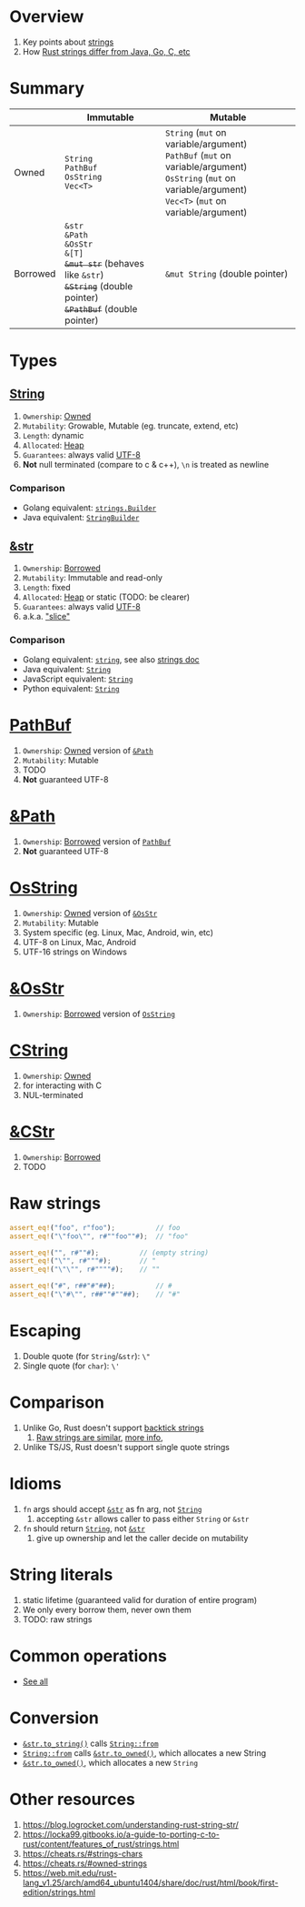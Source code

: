 # Overview
1. Key points about [strings](https://doc.rust-lang.org/rust-by-example/std/str.html)
1. How [Rust strings differ from Java, Go, C, etc](https://dev.to/loige/comment/1maa0)


# Summary
||Immutable|Mutable|
|---|---|---|
|Owned|`String` <br/>`PathBuf` <br/>`OsString` <br/>`Vec<T>`|`String` (`mut` on variable/argument) <br/>`PathBuf` (`mut` on variable/argument) <br/>`OsString` (`mut` on variable/argument) <br/>`Vec<T>` (`mut` on variable/argument)|
|Borrowed|`&str` <br/>`&Path` <br/>`&OsStr` <br/>`&[T]` <br/>~~`&mut str`~~ (behaves like `&str`) <br/>~~`&String`~~ (double pointer) <br/>~~`&PathBuf`~~ (double pointer) |`&mut String` (double pointer)|


# Types
## [String](https://doc.rust-lang.org/std/string/struct.String.html)
1. `Ownership`: [Owned](./ownership.md)
1. `Mutability`: Growable, Mutable (eg. truncate, extend, etc)
1. `Length`: dynamic
1. `Allocated`: [Heap](./memory.md)
1. `Guarantees`: always valid [UTF-8](https://en.wikipedia.org/wiki/UTF-8)
1. **Not** null terminated (compare to c & c++), `\n` is treated as newline

### Comparison
- Golang equivalent: [`strings.Builder`](https://pkg.go.dev/strings#Builder)
- Java equivalent: [`StringBuilder`](https://docs.oracle.com/en/java/javase/17/docs/api/java.base/java/lang/StringBuilder.html)


## [&str](https://doc.rust-lang.org/std/str/index.html)
1. `Ownership`: [Borrowed](./ownership.md)
1. `Mutability`: Immutable and read-only
1. `Length`: fixed
1. `Allocated`: [Heap](./memory.md) or static (TODO: be clearer)
1. `Guarantees`: always valid [UTF-8](https://en.wikipedia.org/wiki/UTF-8)
1. a.k.a. ["slice"](https://doc.rust-lang.org/book/ch04-03-slices.html#string-slices)

### Comparison
- Golang equivalent: [`string`](https://pkg.go.dev/builtin#string), see also [strings doc](../golang/strings.md)
- Java equivalent: [`String`](https://docs.oracle.com/en/java/javase/17/docs/api/java.base/java/lang/String.html)
- JavaScript equivalent: [`String`](https://developer.mozilla.org/en-US/docs/Web/JavaScript/Reference/Global_Objects/String)
- Python equivalent: [`String`](https://docs.python.org/3/library/stdtypes.html#textseq)


# [PathBuf](https://doc.rust-lang.org/stable/std/path/struct.PathBuf.html)
1. `Ownership`: [Owned](./ownership.md) version of [`&Path`](https://doc.rust-lang.org/stable/std/path/struct.Path.html)
1. `Mutability`: Mutable
1. TODO
1. **Not** guaranteed UTF-8


# [&Path](https://doc.rust-lang.org/stable/std/path/struct.Path.html)
1. `Ownership`: [Borrowed](./ownership.md) version of [`PathBuf`](https://doc.rust-lang.org/stable/std/path/struct.PathBuf.html)
1. **Not** guaranteed UTF-8


# [OsString](https://doc.rust-lang.org/std/ffi/struct.OsString.html)
1. `Ownership`: [Owned](./ownership.md) version of [`&OsStr`](https://doc.rust-lang.org/std/ffi/struct.OsStr.html)
1. `Mutability`: Mutable
1. System specific (eg. Linux, Mac, Android, win, etc)
1. UTF-8 on Linux, Mac, Android
1. UTF-16 strings on Windows


# [&OsStr](https://doc.rust-lang.org/std/ffi/struct.OsStr.html)
1. `Ownership`: [Borrowed](./ownership.md) version of [`OsString`](https://doc.rust-lang.org/std/ffi/struct.OsString.html)


# [CString](https://doc.rust-lang.org/stable/std/ffi/struct.CString.html)
1. `Ownership`: [Owned](./ownership.md)
1. for interacting with C
1. NUL-terminated


# [&CStr](https://doc.rust-lang.org/stable/std/ffi/struct.CStr.html)
1. `Ownership`: [Borrowed](./ownership.md)
1. TODO


# Raw strings
```rust
assert_eq!("foo", r"foo");          // foo
assert_eq!("\"foo\"", r#""foo""#);  // "foo"

assert_eq!("", r#""#);          // (empty string)
assert_eq!("\"", r#"""#);       // "
assert_eq!("\"\"", r#""""#);    // ""

assert_eq!("#", r##"#"##);          // #
assert_eq!("\"#\"", r##""#""##);    // "#"

```


# Escaping
1. Double quote (for `String`/`&str`): `\"`
1. Single quote (for `char`): `\'`


# Comparison
1. Unlike Go, Rust doesn't support [backtick strings](https://yourbasic.org/golang/multiline-string/)
    1. [Raw strings are similar](https://rahul-thakoor.github.io/rust-raw-string-literals/), [more info](https://doc.rust-lang.org/rust-by-example/std/str.html),
1. Unlike TS/JS, Rust doesn't support single quote strings


# Idioms
1. `fn` args should accept [`&str`](https://doc.rust-lang.org/std/str/index.html) as fn arg, not [`String`](https://doc.rust-lang.org/std/string/struct.String.html)
    1. accepting `&str` allows caller to pass either `String` or `&str`
1. `fn` should return [`String`](https://doc.rust-lang.org/std/string/struct.String.html), not [`&str`](https://doc.rust-lang.org/std/primitive.str.html)
    1. give up ownership and let the caller decide on mutability


# String literals
1. static lifetime (guaranteed valid for duration of entire program)
1. We only every borrow them, never own them
1. TODO: raw strings


# Common operations
- [See all](../common/strings.gen.md)


# Conversion
- [`&str.to_string()`](https://doc.rust-lang.org/std/string/trait.ToString.html#impl-ToString-for-str) calls [`String::from`](https://doc.rust-lang.org/stable/std/convert/trait.From.html#impl-From%3C%26str%3E-for-String)
- [`String::from`](https://doc.rust-lang.org/stable/std/convert/trait.From.html#impl-From%3C%26str%3E-for-String) calls [`&str.to_owned()`](https://doc.rust-lang.org/stable/std/borrow/trait.ToOwned.html#impl-ToOwned-for-str), which allocates a new String
- [`&str.to_owned()`](https://doc.rust-lang.org/stable/std/borrow/trait.ToOwned.html#impl-ToOwned-for-str), which allocates a new `String`


# Other resources
1. https://blog.logrocket.com/understanding-rust-string-str/
1. https://locka99.gitbooks.io/a-guide-to-porting-c-to-rust/content/features_of_rust/strings.html
1. https://cheats.rs/#strings-chars
1. https://cheats.rs/#owned-strings
1. https://web.mit.edu/rust-lang_v1.25/arch/amd64_ubuntu1404/share/doc/rust/html/book/first-edition/strings.html


